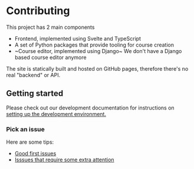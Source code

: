 # Contributing

This project has 2 main components

- Frontend, implemented using Svelte and TypeScript
- A set of Python packages that provide tooling for course creation
- ~Course editor, implemented using Django~ We don't have a Django based course editor anymore

The site is statically built and hosted on GitHub pages, therefore there's no real "backend" or API.

## Getting started

Please check out our development documentation for instructions on
[setting up the development environment.](https://librelingo.app/docs/#setting-up-the-development-environment)

### Pick an issue

Here are some tips:

- [Good first issues](https://github.com/LibreLingo/LibreLingo/issues?q=is%3Aopen+is%3Aissue+label%3A%22good+first+issue%22)
- [Isssues that require some extra attention](https://github.com/LibreLingo/LibreLingo/issues?q=is%3Aopen+is%3Aissue+label%3A%22help+wanted%22)
